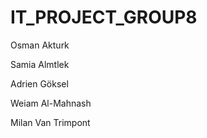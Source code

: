 # IT_PROJECT_GROUP8

<p>Osman Akturk</p>
<p>Samia Almtlek</p>
<p>Adrien Göksel</p>
<p>Weiam Al-Mahnash</p>
<p>Milan Van Trimpont</p>
